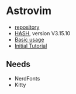 # Astrovim

- [repository](https://github.com/AstroNvim/AstroNvim)
- [HASH](0b723ec1fbdd973a2e5fe32a8d358985d58b59a3), version V3.15.10
- [Basic usage](https://astronvim.com/Basic%20Usage/walkthrough)
- [Initial Tutorial](https://www.youtube.com/watch?v=GEHPiZ10gOk&t=660s&ab_channel=Cretezy)

## Needs

- NerdFonts
- Kitty
